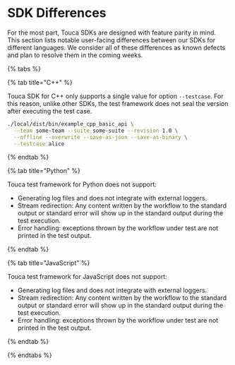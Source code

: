 # SDK Differences

For the most part, Touca SDKs are designed with feature parity in mind. This
section lists notable user-facing differences between our SDKs for different
languages. We consider all of these differences as known defects and plan to
resolve them in the coming weeks.

{% tabs %}

{% tab title="C++" %}

Touca SDK for C++ only supports a single value for option `--testcase`. For this
reason, unlike other SDKs, the test framework does not seal the version after
executing the test case.

```bash
./local/dist/bin/example_cpp_basic_api \
  --team some-team --suite some-suite --revision 1.0 \
  --offline --overwrite --save-as-json --save-as-binary \
  --testcase alice
```

{% endtab %}

{% tab title="Python" %}

Touca test framework for Python does not support:

- Generating log files and does not integrate with external loggers.
- Stream redirection: Any content written by the workflow to the standard output
  or standard error will show up in the standard output during the test
  execution.
- Error handling: exceptions thrown by the workflow under test are not printed
  in the test output.

{% endtab %}

{% tab title="JavaScript" %}

Touca test framework for JavaScript does not support:

- Generating log files and does not integrate with external loggers.
- Stream redirection: Any content written by the workflow to the standard output
  or standard error will show up in the standard output during the test
  execution.
- Error handling: exceptions thrown by the workflow under test are not printed
  in the test output.

{% endtab %}

{% endtabs %}
